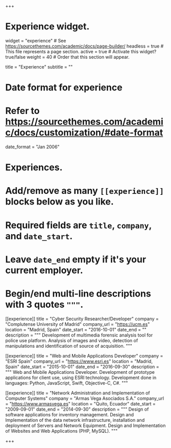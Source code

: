 +++
# Experience widget.
widget = "experience"  # See https://sourcethemes.com/academic/docs/page-builder/
headless = true  # This file represents a page section.
active = true  # Activate this widget? true/false
weight = 40  # Order that this section will appear.

title = "Experience"
subtitle = ""

# Date format for experience
#   Refer to https://sourcethemes.com/academic/docs/customization/#date-format
date_format = "Jan 2006"

# Experiences.
#   Add/remove as many `[[experience]]` blocks below as you like.
#   Required fields are `title`, `company`, and `date_start`.
#   Leave `date_end` empty if it's your current employer.
#   Begin/end multi-line descriptions with 3 quotes `"""`.
[[experience]]
  title = "Cyber Security Researcher/Developer"
  company = "Complutense University of Madrid"
  company_url = "https://ucm.es"
  location = "Madrid, Spain"
  date_start = "2016-10-01"
  date_end = ""
  description = """
  Development of multimedia forensic analysis tool for police use platform.
  Analysis of images and video, detection of manipulations and identification of source of acquisition.
  """

[[experience]]
  title = "Web and Mobile Applications Developer"
  company = "ESRI Spain"
  company_url = "https://www.esri.es"
  location = "Madrid, Spain"
  date_start = "2015-10-01"
  date_end = "2016-09-30"
  description = """
  Web and Mobile Applications Developer.
  Development of prototype applications for client use, using ESRI technology.
  Development done in languages: Python, JavaScript, Swift, Objective-C, C#.
  """

[[experience]]
  title = "Network Administration and Implementation of Computer Systems"
  company = "Armas Vega Asociados S.A."
  company_url = "https://www.armasvega.es"
  location = "Quito, Ecuador"
  date_start = "2009-09-01"
  date_end = "2014-09-30"
  description = """
  Design of software applications for inventory management.
  Design and Implementation of the data network infrastructure, installation and deployment of Servers and Network Equipment.
  Design and Implementation of Websites and Web Applications (PHP, MySQL).
  """

+++
